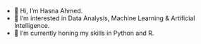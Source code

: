 - 👋 Hi, I’m Hasna Ahmed.
- 👀 I’m interested in Data Analysis, Machine Learning & Artificial Intelligence. 
- 🌱 I’m currently honing my skills in Python and R. 


<!---
HasnaAhmed95/HasnaAhmed95 is a ✨ special ✨ repository because its `README.md` (this file) appears on your GitHub profile.
You can click the Preview link to take a look at your changes.
--->
